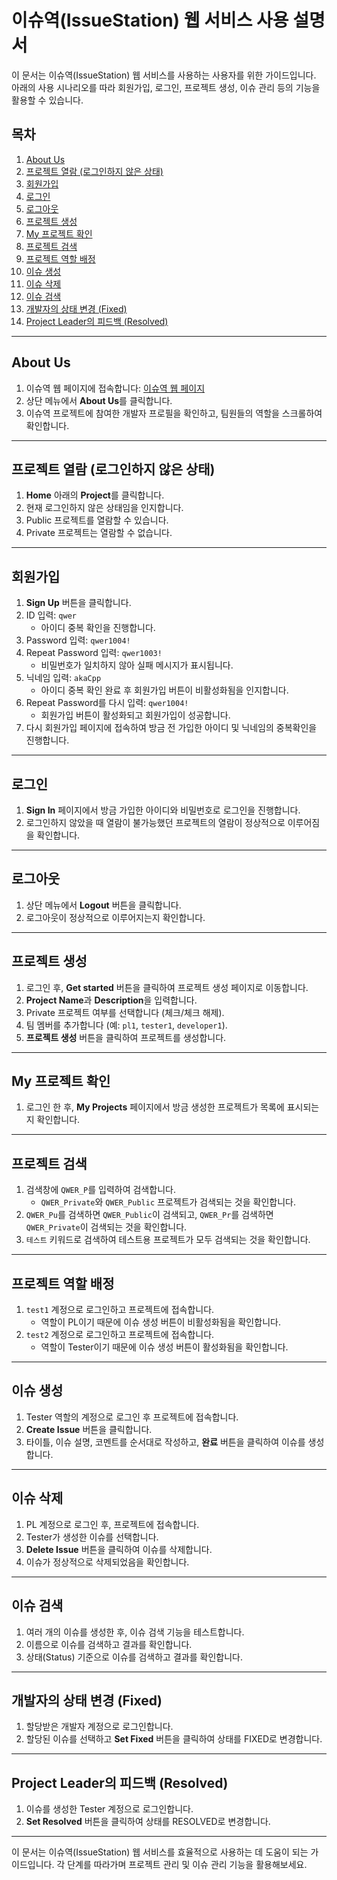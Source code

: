 # 이슈역(IssueStation) 웹 서비스 사용 설명서

이 문서는 이슈역(IssueStation) 웹 서비스를 사용하는 사용자를 위한 가이드입니다. 아래의 사용 시나리오를 따라 회원가입, 로그인, 프로젝트 생성, 이슈 관리 등의 기능을 활용할 수 있습니다.

## 목차
1. [About Us](#about-us)
2. [프로젝트 열람 (로그인하지 않은 상태)](#프로젝트-열람-로그인하지-않은-상태)
3. [회원가입](#회원가입)
4. [로그인](#로그인)
5. [로그아웃](#로그아웃)
6. [프로젝트 생성](#프로젝트-생성)
7. [My 프로젝트 확인](#my-프로젝트-확인)
8. [프로젝트 검색](#프로젝트-검색)
9. [프로젝트 역할 배정](#프로젝트-역할-배정)
10. [이슈 생성](#이슈-생성)
11. [이슈 삭제](#이슈-삭제)
12. [이슈 검색](#이슈-검색)
13. [개발자의 상태 변경 (Fixed)](#개발자의-상태-변경-fixed)
14. [Project Leader의 피드백 (Resolved)](#project-leader의-피드백-resolved)

---

## About Us

1. 이슈역 웹 페이지에 접속합니다: [이슈역 웹 페이지](http://issuestationweb.s3-website.ap-northeast-2.amazonaws.com/projectlist)
2. 상단 메뉴에서 **About Us**를 클릭합니다.
3. 이슈역 프로젝트에 참여한 개발자 프로필을 확인하고, 팀원들의 역할을 스크롤하여 확인합니다.

---

## 프로젝트 열람 (로그인하지 않은 상태)

1. **Home** 아래의 **Project**를 클릭합니다.
2. 현재 로그인하지 않은 상태임을 인지합니다.
3. Public 프로젝트를 열람할 수 있습니다.
4. Private 프로젝트는 열람할 수 없습니다.

---

## 회원가입

1. **Sign Up** 버튼을 클릭합니다.
2. ID 입력: `qwer`
    - 아이디 중복 확인을 진행합니다.
3. Password 입력: `qwer1004!`
4. Repeat Password 입력: `qwer1003!`
    - 비밀번호가 일치하지 않아 실패 메시지가 표시됩니다.
5. 닉네임 입력: `akaCpp`
    - 아이디 중복 확인 완료 후 회원가입 버튼이 비활성화됨을 인지합니다.
6. Repeat Password를 다시 입력: `qwer1004!`
    - 회원가입 버튼이 활성화되고 회원가입이 성공합니다.
7. 다시 회원가입 페이지에 접속하여 방금 전 가입한 아이디 및 닉네임의 중복확인을 진행합니다.

---

## 로그인

1. **Sign In** 페이지에서 방금 가입한 아이디와 비밀번호로 로그인을 진행합니다.
2. 로그인하지 않았을 때 열람이 불가능했던 프로젝트의 열람이 정상적으로 이루어짐을 확인합니다.

---

## 로그아웃

1. 상단 메뉴에서 **Logout** 버튼을 클릭합니다.
2. 로그아웃이 정상적으로 이루어지는지 확인합니다.

---

## 프로젝트 생성

1. 로그인 후, **Get started** 버튼을 클릭하여 프로젝트 생성 페이지로 이동합니다.
2. **Project Name**과 **Description**을 입력합니다.
3. Private 프로젝트 여부를 선택합니다 (체크/체크 해제).
4. 팀 멤버를 추가합니다 (예: `pl1`, `tester1`, `developer1`).
5. **프로젝트 생성** 버튼을 클릭하여 프로젝트를 생성합니다.

---

## My 프로젝트 확인

1. 로그인 한 후, **My Projects** 페이지에서 방금 생성한 프로젝트가 목록에 표시되는지 확인합니다.

---

## 프로젝트 검색

1. 검색창에 `QWER_P`를 입력하여 검색합니다.
    - `QWER_Private`와 `QWER_Public` 프로젝트가 검색되는 것을 확인합니다.
2. `QWER_Pu`를 검색하면 `QWER_Public`이 검색되고, `QWER_Pr`를 검색하면 `QWER_Private`이 검색되는 것을 확인합니다.
3. `테스트` 키워드로 검색하여 테스트용 프로젝트가 모두 검색되는 것을 확인합니다.

---

## 프로젝트 역할 배정

1. `test1` 계정으로 로그인하고 프로젝트에 접속합니다.
    - 역할이 PL이기 때문에 이슈 생성 버튼이 비활성화됨을 확인합니다.
2. `test2` 계정으로 로그인하고 프로젝트에 접속합니다.
    - 역할이 Tester이기 때문에 이슈 생성 버튼이 활성화됨을 확인합니다.

---

## 이슈 생성

1. Tester 역할의 계정으로 로그인 후 프로젝트에 접속합니다.
2. **Create Issue** 버튼을 클릭합니다.
3. 타이틀, 이슈 설명, 코멘트를 순서대로 작성하고, **완료** 버튼을 클릭하여 이슈를 생성합니다.

---

## 이슈 삭제

1. PL 계정으로 로그인 후, 프로젝트에 접속합니다.
2. Tester가 생성한 이슈를 선택합니다.
3. **Delete Issue** 버튼을 클릭하여 이슈를 삭제합니다.
4. 이슈가 정상적으로 삭제되었음을 확인합니다.

---

## 이슈 검색

1. 여러 개의 이슈를 생성한 후, 이슈 검색 기능을 테스트합니다.
2. 이름으로 이슈를 검색하고 결과를 확인합니다.
3. 상태(Status) 기준으로 이슈를 검색하고 결과를 확인합니다.

---

## 개발자의 상태 변경 (Fixed)

1. 할당받은 개발자 계정으로 로그인합니다.
2. 할당된 이슈를 선택하고 **Set Fixed** 버튼을 클릭하여 상태를 FIXED로 변경합니다.

---

## Project Leader의 피드백 (Resolved)

1. 이슈를 생성한 Tester 계정으로 로그인합니다.
2. **Set Resolved** 버튼을 클릭하여 상태를 RESOLVED로 변경합니다.

---

이 문서는 이슈역(IssueStation) 웹 서비스를 효율적으로 사용하는 데 도움이 되는 가이드입니다. 각 단계를 따라가며 프로젝트 관리 및 이슈 관리 기능을 활용해보세요.
